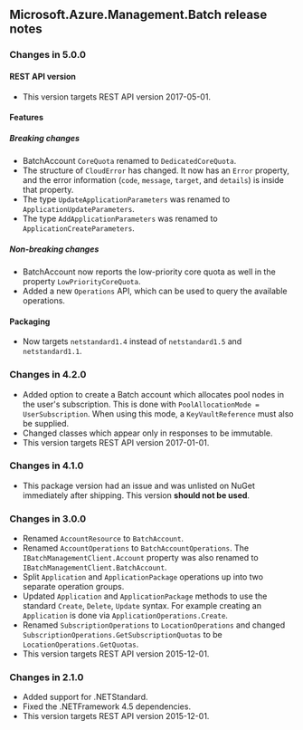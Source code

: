 ## Microsoft.Azure.Management.Batch release notes

### Changes in 5.0.0
#### REST API version
- This version targets REST API version 2017-05-01.

#### Features
##### Breaking changes
- BatchAccount `CoreQuota` renamed to `DedicatedCoreQuota`.
- The structure of `CloudError` has changed. It now has an `Error` property, and the error information (`code`, `message`, `target`, and `details`) is inside that property.
- The type `UpdateApplicationParameters` was renamed to `ApplicationUpdateParameters`.
- The type `AddApplicationParameters` was renamed to `ApplicationCreateParameters`.

##### Non-breaking changes
- BatchAccount now reports the low-priority core quota as well in the property `LowPriorityCoreQuota`.
- Added a new `Operations` API, which can be used to query the available operations.

#### Packaging
- Now targets `netstandard1.4` instead of `netstandard1.5` and `netstandard1.1`.

### Changes in 4.2.0
- Added option to create a Batch account which allocates pool nodes in the user's subscription. This is done with `PoolAllocationMode = UserSubscription`. When using this mode, a `KeyVaultReference` must also be supplied.
- Changed classes which appear only in responses to be immutable.
- This version targets REST API version 2017-01-01.

### Changes in 4.1.0
- This package version had an issue and was unlisted on NuGet immediately after shipping. This version **should not be used**.

### Changes in 3.0.0
- Renamed `AccountResource` to `BatchAccount`.
- Renamed `AccountOperations` to `BatchAccountOperations`. The `IBatchManagementClient.Account` property was also renamed to `IBatchManagementClient.BatchAccount`.
- Split `Application` and `ApplicationPackage` operations up into two separate operation groups. 
- Updated `Application` and `ApplicationPackage` methods to use the standard `Create`, `Delete`, `Update` syntax. For example creating an `Application` is done via `ApplicationOperations.Create`.
- Renamed `SubscriptionOperations` to `LocationOperations` and changed `SubscriptionOperations.GetSubscriptionQuotas` to be `LocationOperations.GetQuotas`.
- This version targets REST API version 2015-12-01.

### Changes in 2.1.0
- Added support for .NETStandard.
- Fixed the .NETFramework 4.5 dependencies.
- This version targets REST API version 2015-12-01.